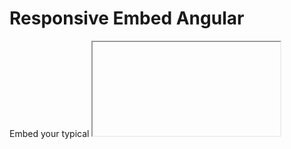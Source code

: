 # Responsive Embed Angular
Embed your typical <iframe> provided media content, within a responsive ratio set bounding box, with this Angular module that provides a directive to do so.

##Installation

###Bower

Run `bower install responsive-embed-angular` to download the `src/` folder to your `bower_components/` directory

###Add to Application Dependencies

Include the JavaScript file `responsive-embed-angular.js` or `responsive-embed-angular.min.js` in your project, and add the `responsiveEmbed` module to your Angular app dependencies like so;

`app.module('myApp', ['responsiveEmbed', ...])`

## Usage

The directive accepts the following attributes to pass data through to the directive;

- `url` - This is the url of your embed e.g. `http://youtube.com/embed/{videoID}`
- `ratio` - This is the ratio you want your embed to render at e.g. `16:9`, `4:3` or `1:1`
- `parameters` - These are additional HTTP GET parameters which will be concatenated to the end of your url with a `?` prefix. These should be passed in a serialized format e.g. `color=red&autoplay=1`.


